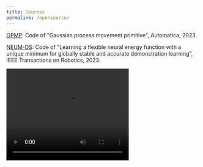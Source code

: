 ```yaml
---
title: Sources
permalink: /opensource/
---
```


[GPMP](files/GPMP_openSourced.zip): Code of "Gaussian process movement primitive", Automatica, 2023.

[NEUM-DS](files/NEUM_openSOurced.zip): Code of "Learning a flexible neural energy function with a unique minimum for globally stable and accurate demonstration learning", IEEE Transactions on Robotics, 2023.

<video width="320" height="240" controls>
  <source src="files/BendedLine-fixed.mp4" type="video/mp4" >
</video>
